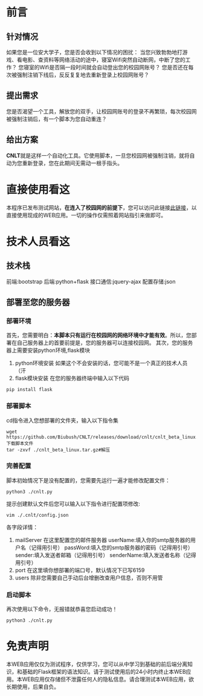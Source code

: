 # 前言
## 针对情况
如果您是一位安大学子，您是否会收到以下情况的困扰：
当您兴致勃勃地打游戏、看电影、查资料等网络活动的途中，寝室Wifi突然自动断网，中断了您的工作？
您寝室的Wifi是否隔一段时间就会自动登出您的校园网账号？
您是否还在每次被强制注销下线后，反反复复地去重新登录上校园网账号？
## 提出需求
您是否渴望一个工具，解放您的双手，让校园网账号的登录不再繁琐，每次校园网被强制注销后，有一个脚本为您自动重连？
## 给出方案
**CNLT**就是这样一个自动化工具。它使用脚本，一旦您校园网被强制注销，就将自动为您重新登录，您在此期间无需动一根手指头。
# 直接使用看这
本程序已发布测试网站，**在连入了校园网的前提下**，您可以访问此链接[此链接](http://172.25.183.139:2220/)，以直接使用现成的WEB应用。一切的操作仅需照着网站指引来做即可。
# 技术人员看这
## 技术栈
前端:bootstrap
后端:python+flask
接口通信:jquery-ajax
配置存储:json
## 部署至您的服务器
### 部署环境
首先，您需要明白：**本脚本只有运行在校园网的网络环境中才能有效**。所以，您部署在自己服务器上的首要前提是，您的服务器可以连接校园网。
其次，您的服务器上需要安装python环境,flask模块
1. python环境安装
如果这个不会安装的话，您可能不是一个真正的技术人员（汗
2. flask模块安装
在您的服务器终端中输入以下代码
```shell
pip install flask
```
### 部署脚本
cd指令进入您想部署的文件夹，输入以下指令集
```shell
wget https://github.com/Biubush/CNLT/releases/download/cnlt/cnlt_beta_linux.tar.gz#下载脚本文件
tar -zxvf ./cnlt_beta_linux.tar.gz#解压
```
### 完善配置
脚本初始情况下是没有配置的，您需要先运行一遍才能修改配置文件：
```shell
python3 ./cnlt.py
```
提示创建默认文件后您可以输入以下指令进行配置项修改:
```shell
vim ./.cnlt/config.json
```
各字段详情：
1. mailServer
	在这里配置您的邮件服务器
    userName:填入你的smtp服务器的用户名（记得用引号）
    passWord:填入您的smtp服务器的密码（记得用引号）
    sender:填入发送者邮箱（记得用引号）
    senderName:填入发送者名称（记得用引号）
2. port
	在这里填你想部署的端口号，默认情况下已写6159
3. users
	除非您需要自己手动后台增删改查用户信息，否则不用管
### 启动脚本
再次使用以下命令，无报错就恭喜您启动成功！
```shell
python3 ./cnlt.py
```
# 免责声明
本WEB应用仅仅为测试程序，仅供学习，您可以从中学习到基础的前后端分离知识，和基础的Flask框架的语法知识。请于测试使用后的24小时内终止本WEB应用。本WEB应用仅存储但不泄露任何人的隐私信息。请合理测试本WEB应用，欲长期使用，后果自负。
